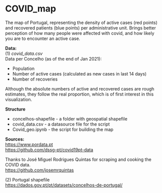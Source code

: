 # COVID_map
The map of Portugal, representing the density of active cases (red points) and recovered patients (blue points) per administrative unit.  Brings better perception of how many people were affected with covid, and how likely you are to encounter an active case.

**Data:**  
(1) *covid_data.csv*  
Data per Concelho (as of the end of Jan 2021): 
- Population
- Number of active cases (calculated as new cases in last 14 days)
- Number of recoveries

Although the absolute numbers of active and recovered cases are rough estimates, they follow the real proportion, which is of first interest in this visualization.

**Structure**
- concelhos-shapefile - a folder with geospatial shapefile  
- covid_data.csv - a datasource file for the script  
- Covid_geo.ipynb - the script for building the map  

**Sources:**  
https://www.pordata.pt  
https://github.com/dssg-pt/covid19pt-data

Thanks to José Miguel Rodrigues Quintas for scraping and cooking the COVID data.  
https://github.com/josemrquintas

(2) Portugal shapefile  
https://dados.gov.pt/pt/datasets/concelhos-de-portugal/



